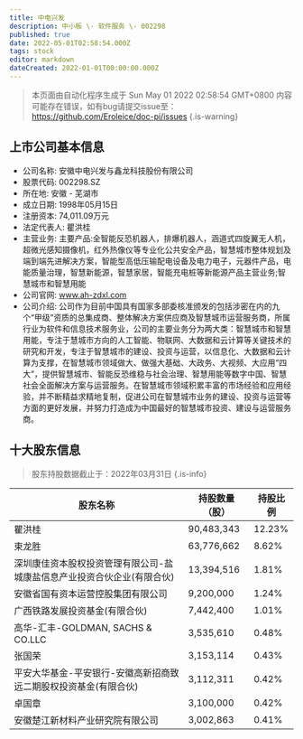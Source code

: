```yaml
---
title: 中电兴发
description: 中小板 \- 软件服务 \- 002298
published: true
date: 2022-05-01T02:58:54.000Z
tags: stock
editor: markdown
dateCreated: 2022-01-01T00:00:00.000Z
---
```


> 本页面由自动化程序生成于 Sun May 01 2022 02:58:54 GMT+0800
> 内容可能存在错误，如有bug请提交issue至：https://github.com/Eroleice/doc-pi/issues
{.is-warning}

## 上市公司基本信息
- 公司名称: 安徽中电兴发与鑫龙科技股份有限公司
- 股票代码: 002298.SZ
- 所在地: 安徽 - 芜湖市
- 成立日期: 1998年05月15日
- 注册资本: 74,011.09万元
- 法定代表人: 瞿洪桂
- 主营业务: 主要产品:全智能反恐机器人，排爆机器人，涵道式四旋翼无人机，超微光感知摄像机，红外热像仪等专业化公共安全产品，智慧城市整体规划及端到端先进解决方案，智能型高低压输配电设备及电力电子，元器件产品，电能质量治理，智慧新能源，智慧家居，智能充电桩等新能源产品主营业务;智慧城市和智慧用能
- 公司官网: www.ah-zdxl.com
- 公司介绍: 公司作为目前中国具有国家多部委核准颁发的包括涉密在内的九个“甲级”资质的总集成商、整体解决方案供应商及智慧城市运营服务商，所属行业为软件和信息技术服务业，公司的主要业务分为两大类：智慧城市和智慧用能，专注于慧城市方向的人工智能、物联网、大数据和云计算等关键技术的研究和开发，专注于智慧城市的建设、投资与运营，以信息化、大数据和云计算为支撑，在智慧城市领域做大、做强大基础、大政务、大视频、大应用“四大”，提供智慧城市、智能反恐维稳与社会治理、智慧用能等数字中国、智慧社会全面解决方案与运营服务。在智慧城市领域积累丰富的市场经验和应用经验，并不断精益求精地复制，促进公司在智慧城市业务的建设、投资与运营等方面的更好发展，并努力打造成为中国最好的智慧城市投资、建设与运营服务商。


## 十大股东信息
> 股东持股数据截止于：2022年03月31日
{.is-info}

| 股东名称 | 持股数量（股） | 持股比例 |
| --- | --- | --- |
| 瞿洪桂 | 90,483,343 | 12.23% |
| 束龙胜 | 63,776,662 | 8.62% |
| 深圳康佳资本股权投资管理有限公司-盐城康盐信息产业投资合伙企业(有限合伙) | 13,394,516 | 1.81% |
| 安徽省国有资本运营控股集团有限公司 | 9,200,000 | 1.24% |
| 广西铁路发展投资基金(有限合伙) | 7,442,400 | 1.01% |
| 高华-汇丰-GOLDMAN, SACHS & CO.LLC | 3,535,610 | 0.48% |
| 张国荣 | 3,153,114 | 0.43% |
| 平安大华基金-平安银行-安徽高新招商致远二期股权投资基金(有限合伙) | 3,112,311 | 0.42% |
| 卓国章 | 3,100,000 | 0.42% |
| 安徽楚江新材料产业研究院有限公司 | 3,002,863 | 0.41% |




